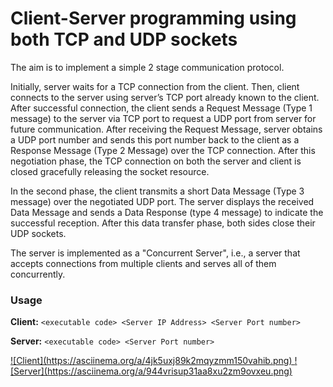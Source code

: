 # Client-Server programming using both TCP and UDP sockets

The aim is to implement a simple 2 stage communication protocol.

Initially, server waits for a TCP connection from the client. Then, client connects to
the server using server’s TCP port already known to the client. After successful connection, the
client sends a Request Message (Type 1 message) to the server via TCP port to request a UDP port
from server for future communication. After receiving the Request Message, server obtains a UDP
port number and sends this port number back to the client as a Response Message (Type 2
Message) over the TCP connection. After this negotiation phase, the TCP connection on both the
server and client is closed gracefully releasing the socket resource.

In the second phase, the client transmits a short Data Message (Type 3 message) over the negotiated
UDP port. The server displays the received Data Message and sends a Data Response (type 4
message) to indicate the successful reception. After this data transfer phase, both sides close their
UDP sockets.

The server is implemented as a "Concurrent Server", i.e., a server that accepts connections from
multiple clients and serves all of them concurrently.

### Usage

**Client:** ```<executable code> <Server IP Address> <Server Port number>```

**Server:** ```<executable code> <Server Port number>```

<a href="https://asciinema.org/a/4jk5uxj89k2mqyzmm150vahib?autoplay=1" target="_blank" title="Client">
  ![Client](https://asciinema.org/a/4jk5uxj89k2mqyzmm150vahib.png)
</a>

<a href="https://asciinema.org/a/944vrisup31aa8xu2zm9ovxeu?autoplay=1" target="_blank" title="Server">
  ![Server](https://asciinema.org/a/944vrisup31aa8xu2zm9ovxeu.png)
</a>
